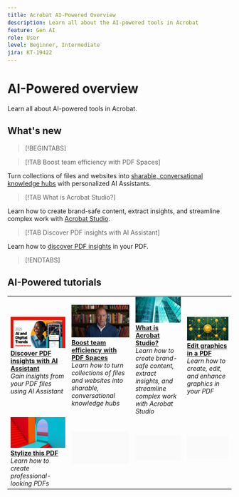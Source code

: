 ```yaml
---
title: Acrobat AI-Powered Overview
description: Learn all about the AI-powered tools in Acrobat
feature: Gen AI
role: User
level: Beginner, Intermediate
jira: KT-19422
---
```

# AI-Powered overview

Learn all about AI-powered tools in Acrobat.

## What's new

>[!BEGINTABS]

>[!TAB Boost team efficiency with PDF Spaces]

Turn collections of files and websites into [sharable, conversational knowledge hubs](pdf-spaces-legal.md) with personalized AI Assistants. 

>[!TAB What is Acrobat Studio?]

Learn how to create brand-safe content, extract insights, and streamline complex work with [Acrobat Studio](acrobat-studio.md).

>[!TAB Discover PDF insights with AI Assistant]

Learn how to [discover PDF insights](ai-assistant.md) in your PDF.

>[!ENDTABS]

## AI-Powered tutorials

<table style="table-layout:fixed">
<tr>
  <td>
    <a href="../getting-started/ai-assistant.md">
      <img alt="Discover PDF insights with AI Assistant" src="../assets/ai-assistant.png" />
    </a>
    <div>
    <a href="../getting-started/ai-assistant.md"><strong>Discover PDF insights with AI Assistant</strong></a>
    </div>
    <em>Gain insights from your PDF files using AI Assistant</em>
    <br>
  </td>
  <td>
    <a href="../getting-started/pdf-spaces-legal.md">
      <img alt="Boost team efficiency with PDF Spaces" src="../assets/pdf-spaces.png" />
    </a>
    <div>
    <a href="../getting-started/pdf-spaces-legal.md"><strong>Boost team efficiency with PDF Spaces</strong></a>
    </div>
    <em>Learn how to turn collections of files and websites into sharable, conversational knowledge hubs</em>
    <br>
  </td>
  <td>
    <a href="create-accessible-from-word.md">
      <img alt="What is Acrobat Studio?" src="../assets/acrobat-studio.png" />
    </a>
    <div>
    <a href="create-accessible-from-word.md"><strong>What is Acrobat Studio?</strong></a>
    </div>
    <em>Learn how to create brand-safe content, extract insights, and streamline complex work with Acrobat Studio</em>
    <br>
  </td>
  <td>
    <a href="../getting-started/edit-graphics.md">
      <img alt="Edit graphics in a PDF" src="../assets/edit-graphics.png" />
    </a>
    <div>
    <a href="../getting-started/edit-graphics.md"><strong>Edit graphics in a PDF</strong></a>
    </div>
    <em>Learn how to create, edit, and enhance graphics in your PDF</em>
    <br>
  </td>
</tr>
<tr>
  <td>
  <a href="../getting-started/stylize-this-pdf.md">
      <img alt="Stylize this PDF" src="../assets/ai-powered.png" />
    </a>
    <div>
    <a href="../getting-started/stylize-this-pdf.md"><strong>Stylize this PDF</strong></a>
    </div>
    <em>Learn how to create professional-looking PDFs</em>
    <br>
  </td>
  <td>
        <img alt="Spacer" src="../assets/Grayspacer.png" />
        <div>
        <br>
  </td>
  <td>
        <img alt="Spacer" src="../assets/Grayspacer.png" />
        <div>
        <br>
  </td>
  <td>
        <img alt="Spacer" src="../assets/Grayspacer.png" />
        <div>
        <br>
  </td>
</tr>
</table>
